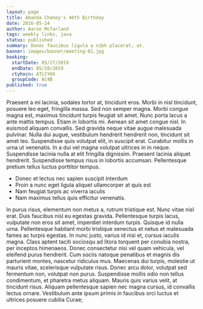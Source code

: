 ```yaml
---
layout: page
title: Amanda Chaney's 40th Birthday
date: 2016-05-24
author: Aaron Mcfarland
tags: weekly links, java
status: published
summary: Donec faucibus ligula a nibh placerat, at.
banner: images/banner/meeting-01.jpg
booking:
  startDate: 05/27/2019
  endDate: 05/28/2019
  ctyhocn: ATLCYHX
  groupCode: AC4B
published: true
---
```

Praesent a mi lacinia, sodales tortor at, tincidunt eros. Morbi in nisl tincidunt, posuere leo eget, fringilla massa. Sed non semper magna. Morbi congue magna est, maximus tincidunt turpis feugiat sit amet. Nunc porta lacus a ante mattis tempus. Etiam in lobortis mi. Aenean sit amet congue nisl. In euismod aliquam convallis. Sed gravida neque vitae augue malesuada pulvinar.
Nulla dui augue, vestibulum hendrerit hendrerit non, tincidunt sit amet leo. Suspendisse quis volutpat elit, in suscipit erat. Curabitur mollis in urna ut venenatis. In a dui vel magna volutpat ultrices in in neque. Suspendisse lacinia nulla at elit fringilla dignissim. Praesent lacinia aliquet hendrerit. Suspendisse tempus risus in lobortis accumsan. Pellentesque pretium tellus luctus porttitor tempus.

* Donec et lectus nec sapien suscipit interdum
* Proin a nunc eget ligula aliquet ullamcorper at quis est
* Nam feugiat turpis ac viverra iaculis
* Nam maximus tellus quis efficitur venenatis.

In purus risus, elementum non metus a, rutrum tristique est. Nunc vitae nisl erat. Duis faucibus nisl eu egestas gravida. Pellentesque turpis lacus, vulputate non eros sit amet, imperdiet interdum turpis. Quisque id nulla urna. Pellentesque habitant morbi tristique senectus et netus et malesuada fames ac turpis egestas. In nunc justo, varius id nisi et, cursus iaculis magna. Class aptent taciti sociosqu ad litora torquent per conubia nostra, per inceptos himenaeos. Donec consectetur nisi vel quam vehicula, vel eleifend purus hendrerit. Cum sociis natoque penatibus et magnis dis parturient montes, nascetur ridiculus mus. Maecenas dui turpis, molestie ut mauris vitae, scelerisque vulputate risus. Donec arcu dolor, volutpat sed fermentum non, volutpat non purus. Suspendisse mollis odio non tellus condimentum, et pharetra metus aliquam. Mauris quis varius velit, at tincidunt risus. Aliquam pellentesque sapien nec magna cursus, id convallis lectus ornare. Vestibulum ante ipsum primis in faucibus orci luctus et ultrices posuere cubilia Curae;
